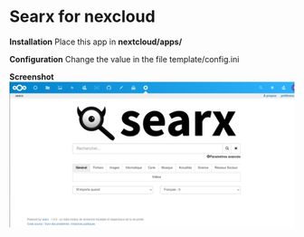 # Searx for nexcloud

**Installation**
Place this app in **nextcloud/apps/**

**Configuration** 
Change the value in the file template/config.ini 

**Screenshot**
![Alt text](https://github.com/guylux/searx/blob/master/nextcloud-searx.png?raw=true "Title")
